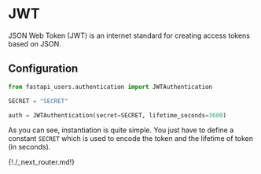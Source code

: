 # JWT

JSON Web Token (JWT) is an internet standard for creating access tokens based on JSON.

## Configuration

```py
from fastapi_users.authentication import JWTAuthentication

SECRET = "SECRET"

auth = JWTAuthentication(secret=SECRET, lifetime_seconds=3600)
```

As you can see, instantiation is quite simple. You just have to define a constant `SECRET` which is used to encode the token and the lifetime of token (in seconds).

{!./_next_router.md!}
